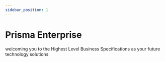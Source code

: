 ```yaml
---
sidebar_position: 1
---
```


# Prisma Enterprise

welcoming you to the Highest Level Business Specifications as your future technology solutions
